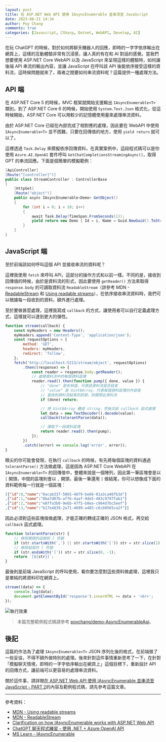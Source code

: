 ```yaml
---
layout: post
title: 在 ASP.NET Web API 使用 IAsyncEnumerable 並串流至 JavaScript
date: 2023-08-21 14:34
author: Poy Chang
comments: true
categories: [Javascript, CSharp, Dotnet, WebAPI, Develop, AI]
---
```


在玩 ChatGPT 的時候，對於如何將聊天機器人的回應，即時的一字字依序輸出在網頁上，這樣的互動體驗非常有沉浸感，讓人真的有在和 AI 對話的感覺。當我們想要使用 ASP.NET Core WebAPI 以及 JavaScript 來呈現這樣的體驗時，如何讓後端 API 串流的輸出內容，並讓 JavaScript 在呼叫該 API 後能依序接受這樣的資料流，這時候問題就來了，兩者之間要如何串流資料呢？這篇提供一種處理方法。

## API 端

在 ASP.NET Core 5 的時候，MVC 框架就開始支援輸出 `IAsyncEnumerable<T>` 類別，到了 ASP.NET Core 6 的時候，開始使用 `System.Text.Json` 格式化，從這時候開始，ASP.NET Core 可以用較少的記憶體使用量來處理串流資料。

由於 ASP.NET Core 已經在內部完成了相對應的處理，因此要在 WebAPI 中使用 `IAsyncEnumerable<T>` 並不困難，只要在回傳值的地方，使用 `yield return` 就可以了。

這裡透過 `Task.Delay` 來模擬依序回傳資料，在真實案例中，這段程式碼可以是你使用 `Azure.AI.OpenAI` 套件呼叫 `GetChatCompletionsStreamingAsync()`，取得 GPT 的串流回應。下面是個簡單的模擬範例：

```csharp
[ApiController]
[Route("[controller]")]
public class StreamController : ControllerBase
{
    [HttpGet]
    [Route("object")]
    public async IAsyncEnumerable<Demo> GetObject()
    {
        for (int i = 0; i < 10; i++)
        {
            await Task.Delay(TimeSpan.FromSeconds(1));
            yield return new Demo { Id = i, Name = Guid.NewGuid().ToString() };
        }
    }
}
```

## JavaScript 端

至於前端該如何呼叫這個 API 並接收串流的資料呢？

這裡我使用 `fetch` 來呼叫 API，這部分的操作方式和以前一樣。不同的是，接收到回傳值的時候，由於是資料流的形式，因此要使用 `getReader()` 方法來取得 `response.body` 的可讀取資料流 `ReadableStream`（詳參考 MDN - [ReadableStream](https://developer.mozilla.org/zh-CN/docs/Web/API/ReadableStream) 和 [Using readable streams](https://developer.mozilla.org/en-US/docs/Web/API/Streams_API/Using_readable_streams)），在依序接收串流資料時，我們可以根據每一段收到的資料，額外進行處理。

至於要做甚麼處理，這裡我寫成 `callback` 的方式，讓使用者可以自行定義處理方式，這樣就可以達到更大的彈性。

```javascript
function stream(callback) {
    const myHeaders = new Headers();
    myHeaders.append('Content-Type', 'application/json');
    const requestOptions = {
        method: 'GET',
        headers: myHeaders,
        redirect: 'follow',
    };
    fetch('http://localhost:5213/stream/object', requestOptions)
        .then((response) => {
            const reader = response.body.getReader();
            // 處理資料流中的每個資料區塊
            reader.read().then(function pump({ done, value }) {
                // "done" 是布林值，代表該資料流是否結束
                // "value" 是 Uint8Array，代表每個資料區塊的內容值
                // 當收到資料流結束的訊號，則關閉此資料流
                if (done) return;

                // 將 Uint8Array 轉成 string，然後交給 callback 函式處理
                let data = new TextDecoder().decode(value);
                callback(tolerantParse(data));

                // 讀取下一段資料區塊
                return reader.read().then(pump);
            });
        })
        .catch((error) => console.log('error', error));
}
```

眼尖的你可能會發現，在執行 `callback` 的時候，有先將每個區塊的資料通過 `tolerantParse()` 方法做處理，這是因為 ASP.NET Core WebAPI 在 `IAsyncEnumerable<T>` 的回傳值中，整體來說是一個陣列，因此第一筆區塊會是以 `[` 開頭，中間的區塊則會以 `,` 開頭，最後一筆還用 `]` 做結尾，你可以想像成下面的資料範例每一行就是一個區塊：

```json
[{"id":0,"name":"8acab337-5065-4879-be66-01a3ca46fb3d"}
,{"id":1,"name":"8ba7d07b-aff6-4aaf-9de5-483c9797fab1"}
,{"id":2,"name":"e87fa3b0-9e6b-47f5-b8ea-c964d7bc5eef"}
,{"id":3,"name":"b17e4839-2a71-4699-a483-c6cb0565ca2f"}]
```

因此必須對這些區塊值做處理，才能正確的轉成正確的 JSON 格式，再交給 `callback` 函式處理。

```javascript
function tolerantParse(str) {
    // 移除開頭的逗號和 [ 符號
    if (str.startsWith(',') || str.startsWith('[')) str = str.slice(1).trim();
    // 移除結尾的 ] 符號
    if (str.endsWith(']')) str = str.slice(0, -1);
    return `[${str}]`;
}
```

最後則是前端 JavaScript 的呼叫使用，看你要怎麼對這些資料做處理，這裡我只是單純的將資料印在網頁上。

```javascript
stream((data) => {
    console.log(data);
    document.getElementById('response').innerHTML += data + '<br>';
});
```

![執行效果](https://i.imgur.com/QFJQjKt.gif)

> 本篇完整範例程式碼請參考 [poychang/demo-AsyncEnumerableApi](https://github.com/poychang/demo-AsyncEnumerableApi)。

## 後記

這篇的作法為了處理 `IAsyncEnumerable<T>` JSON 序列化後的格式，在前端做了一些妥協，不得不額外做特別的處理。後來針對這件事情重新思考了一下，在針對「模擬聊天情境，即時的一字字依序輸出在網頁上」這個目標下，重新設計 API 的回傳方式，讓前端可以更容易的處理串流資料。

關於這件事，請詳閱[在 ASP.NET Web API 使用 IAsyncEnumerable 並串流至 JavaScript - PART 2](../iasyncenumerable-with-asp-net-web-api-and-stream-to-javascript-part-2/)的內容及範例程式碼，請先參考這篇文章。

---

參考資料：

* [MDN - Using readable streams](https://developer.mozilla.org/en-US/docs/Web/API/Streams_API/Using_readable_streams)
* [MDN - ReadableStream](https://developer.mozilla.org/zh-CN/docs/Web/API/ReadableStream)
* [Clarification on how IAsyncEnumerable works with ASP.NET Web API](https://stackoverflow.com/questions/58876817/clarification-on-how-iasyncenumerable-works-with-asp-net-web-api)
* [ChatGPT 聊天程式練習 - 使用 .NET + Azure OpenAI API](https://blog.darkthread.net/blog/chatgpt-console-chat/)
* [MS Learn - IAsyncEnumerable](https://learn.microsoft.com/zh-tw/dotnet/api/system.collections.generic.iasyncenumerable-1?WT.mc_id=DT-MVP-5003022)

